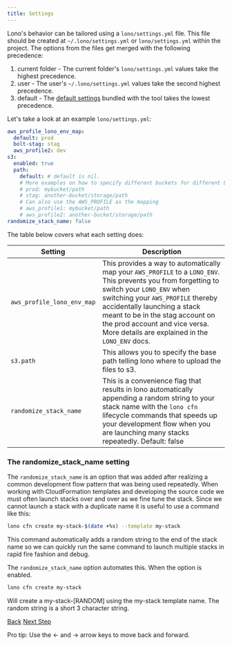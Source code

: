 ```yaml
---
title: Settings
---
```


Lono's behavior can be tailored using a `lono/settings.yml` file. This file should be created at `~/.lono/settings.yml` or `lono/settings.yml` within the project.  The options from the files get merged with the following precedence:

1. current folder - The current folder's `lono/settings.yml` values take the highest precedence.
2. user - The user's `~/.lono/settings.yml` values take the second highest precedence.
3. default - The [default settings](https://github.com/tongueroo/lono/blob/master/lib/lono/default/settings.yml) bundled with the tool takes the lowest precedence.

Let's take a look at an example `lono/settings.yml`:

```yaml
aws_profile_lono_env_map:
  default: prod
  bolt-stag: stag
  aws_profile2: dev
s3:
  enabled: true
  path:
    default: # default is nil.
    # More examples on how to specify different buckets for different LONO_ENV
    # prod: mybucket/path
    # stag: another-bucket/storage/path
    # Can also use the AWS_PROFILE as the mapping
    # aws_profile1: mybucket/path
    # aws_profile2: another-bucket/storage/path
randomize_stack_name: false
```

The table below covers what each setting does:

Setting  | Description
------------- | -------------
`aws_profile_lono_env_map`  | This provides a way to automatically map your `AWS_PROFILE` to a `LONO_ENV`. This prevents you from forgetting to switch your `LONO_ENV` when switching your `AWS_PROFILE` thereby accidentally launching a stack meant to be in the stag account on the prod account and vice versa. More details are explained in the `LONO_ENV` docs.
`s3.path`  | This allows you to specify the base path telling lono where to upload the files to s3.
`randomize_stack_name`  | This is a convenience flag that results in lono automatically appending a random string to your stack name with the `lono cfn` lifecycle commands that speeds up your development flow when you are launching many stacks repeatedly. Default: false

### The randomize_stack_name setting

The `randomize_stack_name` is an option that was added after realizing a common development flow pattern that was being used repeatedly. When working with CloudFormation templates and developing the source code we must often launch stacks over and over as we fine tune the stack. Since we cannot launch a stack with a duplicate name it is useful to use a command like this:

```sh
lono cfn create my-stack-$(date +%s) --template my-stack
```

This command automatically adds a random string to the end of the stack name so we can quickly run the same command to launch multiple stacks in rapid fire fashion and debug.

The `randomize_stack_name` option automates this. When the option is enabled.

```sh
lono cfn create my-stack
```

Will create a my-stack-[RANDOM] using the my-stack template name.  The random string is a short 3 character string.

<a id="prev" class="btn btn-basic" href="{% link _docs/conventions.md %}">Back</a>
<a id="next" class="btn btn-primary" href="{% link _docs/nested-stacks.md %}">Next Step</a>
<p class="keyboard-tip">Pro tip: Use the <- and -> arrow keys to move back and forward.</p>
